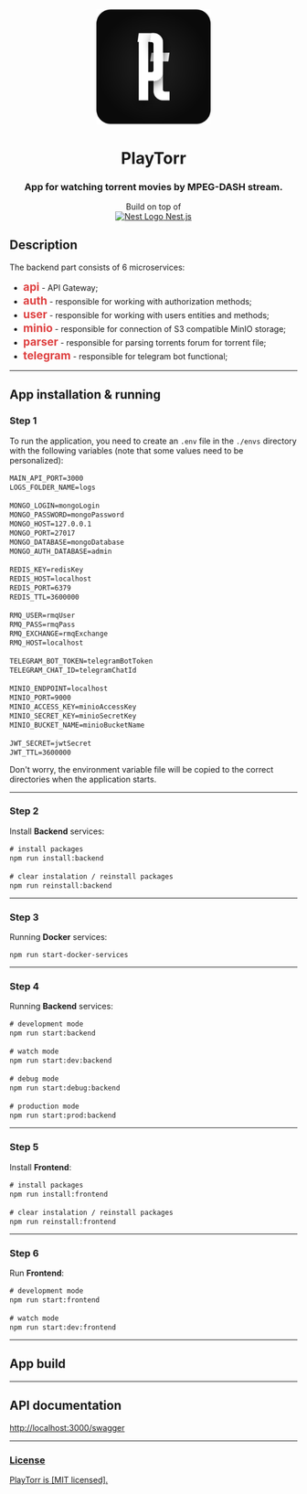 <p style="text-align: center">
  <img src="frontend/src/assets/images/svg/pt.svg" width="200" alt="PlayTorr Logo" />
</p>

[circleci-image]: frontend/src/assets/images/svg/pt.svg

<h1 style="text-align: center">PlayTorr</h1>
<h3 style="text-align: center">App for watching torrent movies by MPEG-DASH stream.</h3>
<p style="text-align: center">Build on top of <br /><a href="http://nestjs.com/" target="blank"><img src="https://nestjs.com/img/logo-small.svg" width="16" alt="Nest Logo" /> Nest.js</a></p>

## Description
The backend part consists of 6 microservices:
* <b style="color: #de3f3f; font-size: 1.2rem">api</b> - API Gateway;
* <b style="color: #de3f3f; font-size: 1.2rem">auth</b> - responsible for working with authorization methods;
* <b style="color: #de3f3f; font-size: 1.2rem">user</b> - responsible for working with users entities and methods;
* <b style="color: #de3f3f; font-size: 1.2rem">minio</b> - responsible for connection of S3 compatible MinIO storage;
* <b style="color: #de3f3f; font-size: 1.2rem">parser</b> - responsible for parsing torrents forum for torrent file;
* <b style="color: #de3f3f; font-size: 1.2rem">telegram</b> - responsible for telegram bot functional;
<hr />

## App installation & running
### Step 1
To run the application, you need to create an `.env` file in the `./envs` directory with the following variables (note that some values need to be personalized):
```
MAIN_API_PORT=3000
LOGS_FOLDER_NAME=logs

MONGO_LOGIN=mongoLogin
MONGO_PASSWORD=mongoPassword
MONGO_HOST=127.0.0.1
MONGO_PORT=27017
MONGO_DATABASE=mongoDatabase
MONGO_AUTH_DATABASE=admin

REDIS_KEY=redisKey
REDIS_HOST=localhost
REDIS_PORT=6379
REDIS_TTL=3600000

RMQ_USER=rmqUser
RMQ_PASS=rmqPass
RMQ_EXCHANGE=rmqExchange
RMQ_HOST=localhost

TELEGRAM_BOT_TOKEN=telegramBotToken
TELEGRAM_CHAT_ID=telegramChatId

MINIO_ENDPOINT=localhost
MINIO_PORT=9000
MINIO_ACCESS_KEY=minioAccessKey
MINIO_SECRET_KEY=minioSecretKey
MINIO_BUCKET_NAME=minioBucketName

JWT_SECRET=jwtSecret
JWT_TTL=3600000
```

Don't worry, the environment variable file will be copied to the correct directories when the application starts.
<hr />

### Step 2
Install <b>Backend</b> services:

```
# install packages
npm run install:backend

# clear instalation / reinstall packages
npm run reinstall:backend
```
<hr />

### Step 3
Running <b>Docker</b> services:

```
npm run start-docker-services
```
<hr />

### Step 4
Running <b>Backend</b> services:

```
# development mode
npm run start:backend

# watch mode
npm run start:dev:backend

# debug mode
npm run start:debug:backend

# production mode
npm run start:prod:backend
```
<hr />

### Step 5
Install <b>Frontend</b>:

```
# install packages
npm run install:frontend

# clear instalation / reinstall packages
npm run reinstall:frontend
```
<hr />

### Step 6
Run <b>Frontend</b>:
```
# development mode
npm run start:frontend

# watch mode
npm run start:dev:frontend
```
<hr />

## App build
<hr />

## API documentation
<a href="http://localhost:3000/swagger">http://localhost:3000/swagger
<hr />

### License
PlayTorr is [MIT licensed].
